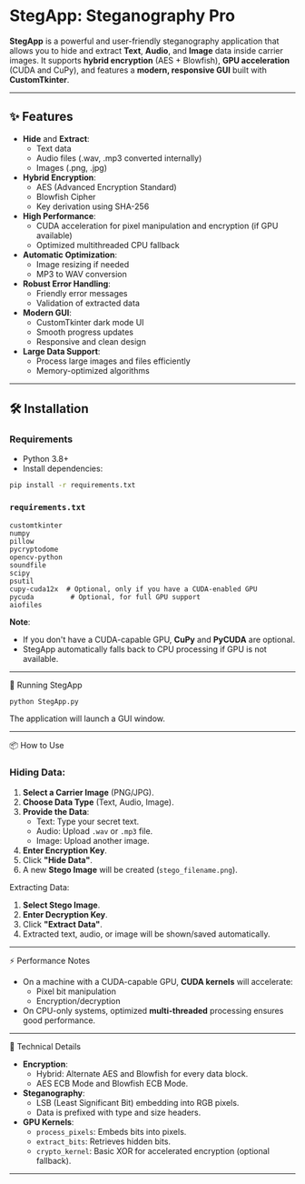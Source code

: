 
# StegApp: Steganography Pro

**StegApp** is a powerful and user-friendly steganography application that allows you to hide and extract **Text**, **Audio**, and **Image** data inside carrier images. It supports **hybrid encryption** (AES + Blowfish), **GPU acceleration** (CUDA and CuPy), and features a **modern, responsive GUI** built with **CustomTkinter**.

---

## ✨ Features

- **Hide** and **Extract**:
  - Text data
  - Audio files (.wav, .mp3 converted internally)
  - Images (.png, .jpg)
- **Hybrid Encryption**:
  - AES (Advanced Encryption Standard)
  - Blowfish Cipher
  - Key derivation using SHA-256
- **High Performance**:
  - CUDA acceleration for pixel manipulation and encryption (if GPU available)
  - Optimized multithreaded CPU fallback
- **Automatic Optimization**:
  - Image resizing if needed
  - MP3 to WAV conversion
- **Robust Error Handling**:
  - Friendly error messages
  - Validation of extracted data
- **Modern GUI**:
  - CustomTkinter dark mode UI
  - Smooth progress updates
  - Responsive and clean design
- **Large Data Support**:
  - Process large images and files efficiently
  - Memory-optimized algorithms

---

## 🛠 Installation

### Requirements
- Python 3.8+
- Install dependencies:

```bash
pip install -r requirements.txt
```

### `requirements.txt`
```text
customtkinter
numpy
pillow
pycryptodome
opencv-python
soundfile
scipy
psutil
cupy-cuda12x  # Optional, only if you have a CUDA-enabled GPU
pycuda         # Optional, for full GPU support
aiofiles
```

**Note**: 
- If you don't have a CUDA-capable GPU, **CuPy** and **PyCUDA** are optional.
- StegApp automatically falls back to CPU processing if GPU is not available.

---

 🚀 Running StegApp

```bash
python StegApp.py
```

The application will launch a GUI window.

---

 📦 How to Use

### Hiding Data:
1. **Select a Carrier Image** (PNG/JPG).
2. **Choose Data Type** (Text, Audio, Image).
3. **Provide the Data**:
   - Text: Type your secret text.
   - Audio: Upload `.wav` or `.mp3` file.
   - Image: Upload another image.
4. **Enter Encryption Key**.
5. Click **"Hide Data"**.
6. A new **Stego Image** will be created (`stego_filename.png`).

Extracting Data:
1. **Select Stego Image**.
2. **Enter Decryption Key**.
3. Click **"Extract Data"**.
4. Extracted text, audio, or image will be shown/saved automatically.

---
 ⚡ Performance Notes

- On a machine with a CUDA-capable GPU, **CUDA kernels** will accelerate:
  - Pixel bit manipulation
  - Encryption/decryption
- On CPU-only systems, optimized **multi-threaded** processing ensures good performance.

---

 🧠 Technical Details

- **Encryption**:
  - Hybrid: Alternate AES and Blowfish for every data block.
  - AES ECB Mode and Blowfish ECB Mode.
- **Steganography**:
  - LSB (Least Significant Bit) embedding into RGB pixels.
  - Data is prefixed with type and size headers.
- **GPU Kernels**:
  - `process_pixels`: Embeds bits into pixels.
  - `extract_bits`: Retrieves hidden bits.
  - `crypto_kernel`: Basic XOR for accelerated encryption (optional fallback).

---
